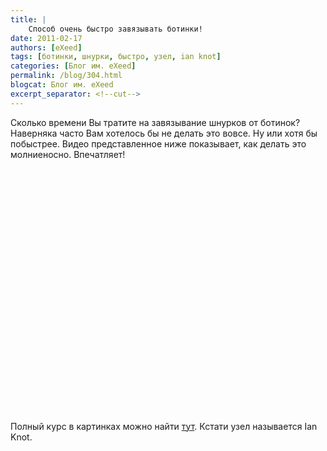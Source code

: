 ```yaml
---
title: |
    Способ очень быстро завязывать ботинки!
date: 2011-02-17
authors: [eXeed]
tags: [ботинки, шнурки, быстро, узел, ian knot]
categories: [Блог им. eXeed]
permalink: /blog/304.html
blogcat: Блог им. eXeed
excerpt_separator: <!--cut-->
---
```


Сколько времени Вы тратите на завязывание шнурков от ботинок? Наверняка часто Вам хотелось бы не делать это вовсе. Ну или хотя бы побыстрее. Видео представленное ниже показывает, как делать это молниеносно. Впечатляет!

<object style="height: 390px; width: 640px"><param name="movie" value="http://www.youtube.com/v/sNi5cAw3tCM?version=3"><param name="allowFullScreen" value="true"><param name="allowScriptAccess" value="always"><embed src="http://www.youtube.com/v/sNi5cAw3tCM?version=3" type="application/x-shockwave-flash" allowfullscreen="true" allowScriptAccess="always" width="640" height="390"></object>

Полный курс в картинках можно найти [тут](http://www.fieggen.com/shoelace/ianknot.htm). Кстати узел называется Ian Knot.
